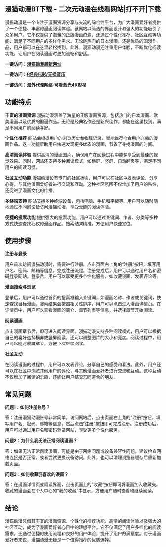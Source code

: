 <h2>漫猫动漫BT下载 - 二次元动漫在线看网站|打不开|下载</h2>
<p>漫猫动漫是一个专注于漫画资源分享与交流的综合性平台，为广大漫画爱好者提供了一个便捷、丰富的漫画阅读体验。该网站以简洁的界面设计和强大的功能吸引了众多用户。它不仅提供了海量的正版漫画资源，还通过个性化推荐、社区互动等功能，满足了不同用户的多样化需求。无论是热门的日本漫画，还是优质的国漫作品，用户都可以在这里轻松找到。此外，漫猫动漫还注重用户体验，不断优化阅读功能，让用户在阅读漫画时更加流畅和舒适。</p>
<p><strong>一键访问：</strong><a href="https://www.imi123.cn/sites/5713.html" target="_blank"><strong>漫猫动漫最新网址</strong></a></p>
<p><strong>一键访问：</strong><a href="https://pan.quark.cn/s/0db22432c259" target="_blank"><strong>⏬经典电影/无损音乐</strong></a></p>
<p><strong>一键访问：</strong><a href="http://ip.harmonylink.net/share/e82025" target="_blank"><strong>海外代理网络·可看蓝光4K影视</strong></a></p>
<h2><strong>功能特点</strong></h2>
<p><strong>丰富的漫画资源</strong> 漫猫动漫涵盖了海量的正版漫画资源，包括热门的日本漫画、欧美漫画以及优质的国漫作品。无论是经典名作还是新兴佳作，都能在这里找到，满足不同用户的阅读喜好。</p>
<p><strong>个性化推荐</strong> 网站会根据用户的浏览历史和收藏记录，智能推荐符合用户兴趣的漫画作品。这一功能帮助用户快速发现更多优质的漫画，节省了寻找漫画的时间。</p>
<p><strong>高清阅读体验</strong> 提供高清的漫画图片，确保用户在阅读过程中能够享受到最佳的视觉效果。同时，网站还支持多种阅读模式，如横屏、竖屏、自动翻页等，满足不同用户的阅读习惯。</p>
<p><strong>社区互动功能</strong> 漫猫动漫设有专门的社区板块，用户可以在社区中发表评论、分享心得，与其他漫画爱好者进行交流和互动。这种社区氛围不仅增加了用户的粘性，还促进了漫画文化的传播。</p>
<p><strong>多终端支持</strong> 网站支持多种终端设备，包括电脑、手机和平板等。用户可以随时随地通过不同的设备访问漫猫动漫，享受无缝的阅读体验。</p>
<p><strong>便捷的搜索功能</strong> 提供强大的搜索功能，用户可以通过关键词、作者、分类等多种方式快速查找心仪的漫画作品。搜索结果精准，方便用户快速定位。</p>
<h2><strong>使用步骤</strong></h2>
<p><strong>注册与登录</strong></p>
<p>用户首次访问漫猫动漫时，需要进行注册。点击页面右上角的“注册”按钮，填写用户名、密码、邮箱等信息，完成注册流程。注册完成后，用户可以通过用户名和密码登录网站。登录后，用户可以享受更多个性化服务，如收藏漫画、发表评论等。</p>
<p><strong>漫画搜索与浏览</strong></p>
<p>登录后，用户可以通过首页的搜索框输入关键词，如漫画名称、作者或关键词，快速查找目标漫画。搜索结果会按照相关性排序，用户可以点击进入漫画详情页。在详情页中，用户可以查看漫画的简介、章节列表等信息，并选择章节开始阅读。</p>
<p><strong>阅读漫画</strong></p>
<p>点击漫画章节后，即可进入阅读界面。漫猫动漫支持多种阅读模式，用户可以根据自己的喜好选择横屏或竖屏阅读，还可以调整图片的大小和亮度。阅读过程中，用户可以随时收藏章节，方便下次继续阅读。</p>
<p><strong>社区互动</strong></p>
<p>在阅读漫画的过程中，用户可以发表评论，分享自己的感受和看法。此外，用户还可以在社区中浏览其他用户的评论，与其他漫画爱好者进行交流和互动。这种互动不仅增加了阅读的乐趣，还能让用户结交志同道合的朋友。</p>
<h2><strong>常见问题</strong></h2>
<p><strong>问题1：如何注册账号？</strong></p>
<p>答：注册漫猫动漫账号非常简单。访问网站后，点击页面右上角的“注册”按钮，填写用户名、密码、邮箱等信息，然后点击“注册”按钮即可完成注册。注册成功后，用户可以通过用户名和密码登录网站，享受更多个性化服务。</p>
<p><strong>问题2：为什么我无法正常阅读漫画？</strong></p>
<p>答：如果无法正常阅读漫画，可能是由于网络问题或设备兼容性问题。建议检查网络连接是否正常，或者尝试更换设备访问。此外，也可以清理浏览器缓存后重新加载页面。</p>
<p><strong>问题3：如何收藏我喜欢的漫画？</strong></p>
<p>答：在漫画详情页或阅读界面，点击页面上的“收藏”按钮即可将漫画加入收藏夹。收藏的漫画会在个人中心的“我的收藏”中显示，方便用户随时查看和继续阅读。</p>
<h2><strong>结论</strong></h2>
<p>漫猫动漫凭借其丰富的漫画资源、个性化的推荐功能、高清的阅读体验以及强大的社区互动，成为了漫画爱好者心目中的理想平台。它不仅满足了用户多样化的阅读需求，还通过便捷的使用流程和良好的用户体验，提升了用户的满意度。对于漫画爱好者来说，漫猫动漫无疑是一个值得推荐的优质选择。</p>

